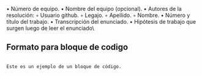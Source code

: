 • Número de equipo.
• Nombre del equipo (opcional).
• Autores de la resolución:
◦ Usuario github.
◦ Legajo.
◦ Apellido.
◦ Nombre.
• Número y título del trabajo.
• Transcripción del enunciado.
• Hipótesis de trabajo que surgen luego de leer el enunciado\

## Formato para bloque de codigo
```

Este es un ejemplo de un bloque de código.

```
